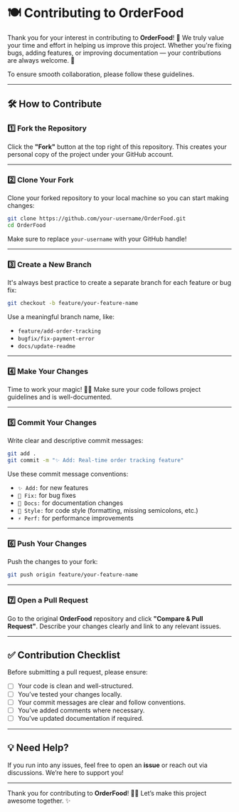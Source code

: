 # 🍽️ Contributing to OrderFood

Thank you for your interest in contributing to **OrderFood**! 🚀 We truly value your time and effort in helping us improve this project. Whether you're fixing bugs, adding features, or improving documentation — your contributions are always welcome. 💙

To ensure smooth collaboration, please follow these guidelines.

---

## 🛠️ How to Contribute

### 1️⃣ Fork the Repository
Click the **"Fork"** button at the top right of this repository. This creates your personal copy of the project under your GitHub account.

---

### 2️⃣ Clone Your Fork
Clone your forked repository to your local machine so you can start making changes:
```bash
git clone https://github.com/your-username/OrderFood.git
cd OrderFood
```

Make sure to replace `your-username` with your GitHub handle!

---

### 3️⃣ Create a New Branch
It's always best practice to create a separate branch for each feature or bug fix:
```bash
git checkout -b feature/your-feature-name
```

Use a meaningful branch name, like:
- `feature/add-order-tracking`
- `bugfix/fix-payment-error`
- `docs/update-readme`

---

### 4️⃣ Make Your Changes
Time to work your magic! 🧑‍💻 Make sure your code follows project guidelines and is well-documented.

---

### 5️⃣ Commit Your Changes
Write clear and descriptive commit messages:
```bash
git add .
git commit -m "✨ Add: Real-time order tracking feature"
```

Use these commit message conventions:
- `✨ Add:` for new features
- `🐛 Fix:` for bug fixes
- `📝 Docs:` for documentation changes
- `🎨 Style:` for code style (formatting, missing semicolons, etc.)
- `⚡ Perf:` for performance improvements

---

### 6️⃣ Push Your Changes
Push the changes to your fork:
```bash
git push origin feature/your-feature-name
```

---

### 7️⃣ Open a Pull Request
Go to the original **OrderFood** repository and click **"Compare & Pull Request"**. Describe your changes clearly and link to any relevant issues.

---

## ✅ Contribution Checklist
Before submitting a pull request, please ensure:
- [ ] Your code is clean and well-structured.
- [ ] You’ve tested your changes locally.
- [ ] Your commit messages are clear and follow conventions.
- [ ] You’ve added comments where necessary.
- [ ] You’ve updated documentation if required.

---

## 💡 Need Help?
If you run into any issues, feel free to open an **issue** or reach out via discussions. We’re here to support you!

---

Thank you for contributing to **OrderFood**! 🍕🍔 Let’s make this project awesome together. ✨

